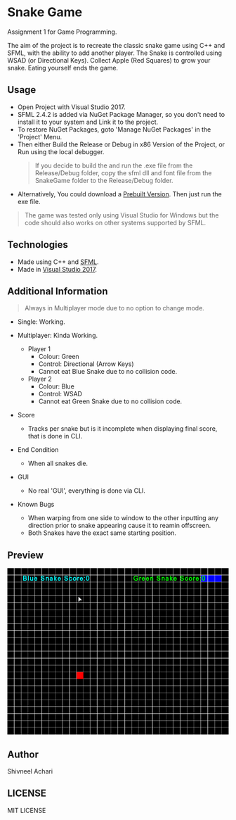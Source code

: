 # Snake Game
Assignment 1 for Game Programming. 

The aim of the project is to recreate the classic snake game using C++ and SFML, with the ability to add another player.
The Snake is controlled using WSAD (or Directional Keys). Collect Apple (Red Squares) to grow your snake. Eating yourself ends the game.

## Usage
- Open Project with Visual Studio 2017. 
- SFML 2.4.2 is added via NuGet Package Manager, so you don't need to install it to your system and Link it to the project. 
- To restore NuGet Packages, goto 'Manage NuGet Packages' in the 'Project' Menu.
- Then either Build the Release or Debug in x86 Version of the Project, or Run using the local debugger. 
  > If you decide to build the and run the .exe file from the Release/Debug folder, copy the sfml dll and font file from the SnakeGame    folder to the Release/Debug folder.
- Alternatively, You could download a [Prebuilt Version](/releases/latest/download/Release.zip). Then just run the exe file.


> The game was tested only using Visual Studio for Windows but the code should also works on other systems supported by SFML.

## Technologies
- Made using C++ and [SFML](https://www.sfml-dev.org/). 
- Made in [Visual Studio 2017](https://www.visualstudio.com/).

## Additional Information
> Always in Multiplayer mode due to no option to change mode. 
- Single: Working.
- Multiplayer: Kinda Working.
  - Player 1
    - Colour: Green
    - Control: Directional (Arrow Keys)
    - Cannot eat Blue Snake due to no collision code.
  - Player 2
    - Colour: Blue
    - Control: WSAD
    - Cannot eat Green Snake due to no collision code.

- Score
  - Tracks per snake but is it incomplete when displaying final score, that is done in CLI.
- End Condition
  - When all snakes die. 
- GUI 
  - No real 'GUI', everything is done via CLI.
- Known Bugs
  - When warping from one side to window to the other inputting any direction prior to snake appearing cause it to reamin offscreen.
  - Both Snakes have the exact same starting position.

## Preview 
![](preview.gif)

## Author
Shivneel Achari

## LICENSE
MIT LICENSE
